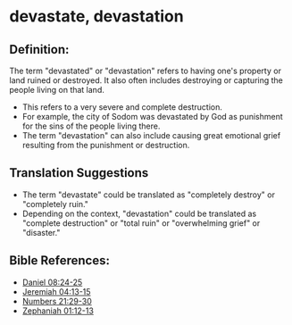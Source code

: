 # devastate, devastation #

## Definition: ##

The term "devastated" or "devastation" refers to having one's property or land ruined or destroyed. It also often includes destroying or capturing the people living on that land.

* This refers to a very severe and complete destruction. 
* For example, the city of Sodom was devastated by God as punishment for the sins of the people living there.
* The term "devastation" can also include causing great emotional grief resulting from the punishment or destruction.

## Translation Suggestions ##

* The term "devastate" could be translated as "completely destroy" or "completely ruin."
* Depending on the context, "devastation" could be translated as "complete destruction" or "total ruin" or "overwhelming grief" or "disaster."

## Bible References: ##

* [Daniel 08:24-25](en/tn/dan/help/08/24)
* [Jeremiah 04:13-15](en/tn/jer/help/04/13)
* [Numbers 21:29-30](en/tn/num/help/21/29)
* [Zephaniah 01:12-13](en/tn/zep/help/01/12)
